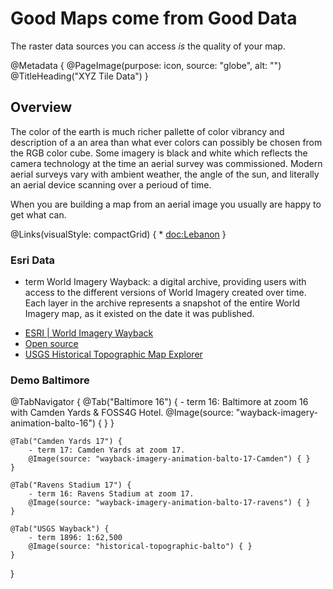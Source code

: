# Good Maps come from Good Data

The raster data sources you can access *is* the quality of your map.

@Metadata {
    @PageImage(purpose: icon, source: "globe", alt: "")
    @TitleHeading("XYZ Tile Data")
}

## Overview

The color of the earth is much richer pallette of color vibrancy and description of a an area than what ever colors can possibly be chosen from the RGB color cube.  Some imagery is black and white which reflects the camera technology at the time an aerial survey was commissioned.  Modern aerial surveys vary with ambient weather, the angle of the sun, and literally an aerial device scanning over a perioud of time.

When you are building a map  from an aerial image you usually are happy to get what can.

@Links(visualStyle: compactGrid) {
    * <doc:Lebanon>
}

### Esri Data

- term World Imagery Wayback: a digital archive, providing users with access to the different versions of World Imagery created over time. Each layer in the archive represents a snapshot of the entire World Imagery map, as it existed on the date it was published.  

* [ESRI | World Imagery Wayback](livingatlas.arcgis.com/wayback)
* [Open source](https://github.com/vannizhang/wayback)
* [USGS Historical Topographic Map Explorer](https://livingatlas.arcgis.com/topoexplorer)

### Demo Baltimore

@TabNavigator {
    @Tab("Baltimore 16") {
        - term 16: Baltimore at zoom 16 with Camden Yards & FOSS4G Hotel.
        @Image(source: "wayback-imagery-animation-balto-16") { }
    }
    
    @Tab("Camden Yards 17") {
        - term 17: Camden Yards at zoom 17. 
        @Image(source: "wayback-imagery-animation-balto-17-Camden") { }
    }
    
    @Tab("Ravens Stadium 17") {
        - term 16: Ravens Stadium at zoom 17.
        @Image(source: "wayback-imagery-animation-balto-17-ravens") { }
    }
    
    @Tab("USGS Wayback") {
        - term 1896: 1:62,500 
        @Image(source: "historical-topographic-balto") { }
    }
}
